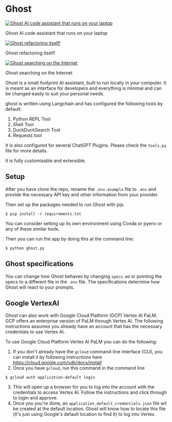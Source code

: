 # Ghost

[![Ghost AI code assistant that runs on your laptop](https://img.youtube.com/vi/AkfAONksQoA/0.jpg)](https://youtu.be/AkfAONksQoA)

Ghost AI code assistant that runs on your laptop

[![Ghost refactoring itself!](https://img.youtube.com/vi/6aOzgnDGBfo/0.jpg)](https://youtu.be/6aOzgnDGBfo)

Ghost refactoring itself!

[![Ghost searching on the Internet](https://img.youtube.com/vi/hCVyqrrqH7E/0.jpg)](https://youtu.be/hCVyqrrqH7E)

Ghost searching on the Internet

Ghost is a small footprint AI assistant, built to run locally in your computer. It is meant as an interface for developers and everything is minimal and can be changed easily to suit your personal needs.

ghost is written using Langchain and has configured the following tools by default:
1. Python REPL Tool
2. Shell Tool
3. DuckDuckSearch Tool
4. Requests tool

It is also configured for several ChatGPT Plugins. Please check the `tools.py` file for more details.

It is fully customisable and extensible.

## Setup

After you have clone the repo, rename the `.env.example` file to `.env` and provide the necessary API key and other information from your provider.

Then set up the packages needed to run Ghost with pip.

```
$ pip install -r requirements.txt
```

You can consider setting up its own environment using Conda or pyenv or any of these similar tools.

Then you can run the app by doing this at the command line:

```
$ python ghost.py
```

## Ghost specifications

You can change how Ghost behaves by changing `specs.md` or pointing the specs to a different file in the `.env` file. The specifications determine how Ghost will react to your prompts.

## Google VertexAI

Ghost can also work with Google Cloud Platform (GCP) Vertex AI PaLM. GCP offers an enterprise version of PaLM through Vertex AI. The following instructions assumes you already have an account that has the necessary credentials to use Vertex AI. 

To use Google Cloud Platform Vertex AI PaLM you can do the following:

1. If you don't already have the `gcloud` command-line interface (CLI), you can install it by following instructions here https://cloud.google.com/sdk/docs/install
2. Once you have `gcloud`, run this command in the command line

```
$ gcloud auth application-default login
```

3. This will open up a browser for you to log into the account with the credentials to access Vertex AI. Follow the instructions and click through to login and approve.
4. Once you you're done, an `application_default_credentials.json` file wil be created at the default location. Ghost will know how to locate this file (it's just using Google's default location to find it) to log into Vertex. 